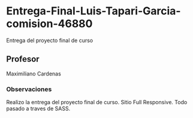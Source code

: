 # Entrega-Final-Luis-Tapari-Garcia-comision-46880
Entrega del proyecto final de curso
## Profesor 
Maximiliano Cardenas
### Observaciones
Realizo la entrega del proyecto final de curso.
Sitio Full Responsive.
Todo pasado a traves de SASS.

